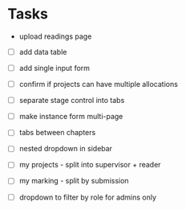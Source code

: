 # Tasks

- upload readings page

- [ ] add data table
- [ ] add single input form

- [ ] confirm if projects can have multiple allocations
- [ ] separate stage control into tabs
- [ ] make instance form multi-page

- [ ] tabs between chapters
- [ ] nested dropdown in sidebar
- [ ] my projects - split into supervisor + reader
- [ ] my marking - split by submission
- [ ] dropdown to filter by role for admins only
